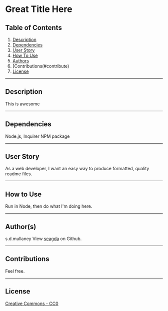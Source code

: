 # Great Title Here
## Table of Contents
1. [Description](#description)
2. [Dependencies](#depends)
3. [User Story](#userstory)
4. [How To Use](#usage)
5. [Authors](#author)
6. [Contributions(#contribute)
7. [License](#license)

----------------
## Description

This is awesome

----------------
## Dependencies

Node.js, Inquirer NPM package

----------------
## User Story

As a web developer, I want an easy way to produce formatted, quality readme files.

----------------
## How to Use

Run in Node, then do what I'm doing here.

----------------
## Author(s)

s.d.mullaney
View [seagda](https://github.com/seagda) on Github.


----------------
## Contributions

Feel free.

----------------
## License

[Creative Commons - CC0](http://creativecommons.org/publicdomain/zero/1.0/)
